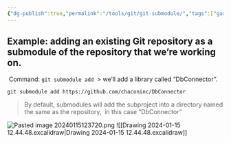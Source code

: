 ```yaml
---
{"dg-publish":true,"permalink":"/tools/git/git-submodule/","tags":["gardenEntry"],"created":"2024-01-15T10:55:03.154+08:00","updated":"2024-01-15T13:54:19.817+08:00"}
---
```



 ## Example: adding an existing Git repository as a submodule of the repository that we’re working on.
 Command: `git submodule add`
 > we’ll add a library called “DbConnector”.
```console
git submodule add https://github.com/chaconinc/DbConnector
```
> By default, submodules will add the subproject into a directory named the same as the repository,  in this case “DbConnector”

![Pasted image 20240115123720.png](/img/user/attachments/Pasted%20image%2020240115123720.png)
![[Drawing 2024-01-15 12.44.48.excalidraw\|Drawing 2024-01-15 12.44.48.excalidraw]]
<style> .container {font-family: sans-serif; text-align: center;} .button-wrapper button {z-index: 1;height: 40px; width: 100px; margin: 10px;padding: 5px;} .excalidraw .App-menu_top .buttonList { display: flex;} .excalidraw-wrapper { height: 800px; margin: 50px; position: relative;} :root[dir="ltr"] .excalidraw .layer-ui__wrapper .zen-mode-transition.App-menu_bottom--transition-left {transform: none;} </style><script src="https://cdn.jsdelivr.net/npm/react@17/umd/react.production.min.js"></script><script src="https://cdn.jsdelivr.net/npm/react-dom@17/umd/react-dom.production.min.js"></script><script type="text/javascript" src="https://cdn.jsdelivr.net/npm/@excalidraw/excalidraw@0/dist/excalidraw.production.min.js"></script><div id="Drawing_2024-01-15_1353.56.excalidraw.md1"></div><script>(function(){const InitialData={"type":"excalidraw","version":2,"source":"https://github.com/zsviczian/obsidian-excalidraw-plugin/releases/tag/2.0.17","elements":[{"id":"XHFbUx0mdMeaVT1_PZ-Wc","type":"diamond","x":-107.95263671875,"y":-393.8759307861328,"width":257.5087890625,"height":222.36949157714844,"angle":0,"strokeColor":"#1e1e1e","backgroundColor":"transparent","fillStyle":"solid","strokeWidth":2,"strokeStyle":"solid","roughness":1,"opacity":100,"groupIds":[],"frameId":null,"roundness":{"type":2},"seed":2108371213,"version":11,"versionNonce":1134146765,"isDeleted":false,"boundElements":null,"updated":1705298042447,"link":null,"locked":false},{"id":"0T_W6SvhXkbYGkPXdcMZp","type":"freedraw","x":-88.6787109375,"y":-82.5086669921875,"width":0.0001,"height":0.0001,"angle":0,"strokeColor":"#1e1e1e","backgroundColor":"transparent","fillStyle":"solid","strokeWidth":2,"strokeStyle":"solid","roughness":1,"opacity":100,"groupIds":[],"frameId":null,"roundness":null,"seed":1686885933,"version":3,"versionNonce":1573507779,"isDeleted":false,"boundElements":null,"updated":1705298044743,"link":null,"locked":false,"points":[[0,0],[0.0001,0.0001]],"pressures":[],"simulatePressure":true,"lastCommittedPoint":[0.0001,0.0001]},{"id":"5Q-sKHNw2CTo59BGdg1vC","type":"freedraw","x":-16.15771484375,"y":-71.0750732421875,"width":846.73828125,"height":829.0821685791016,"angle":0,"strokeColor":"#1e1e1e","backgroundColor":"transparent","fillStyle":"solid","strokeWidth":2,"strokeStyle":"solid","roughness":1,"opacity":100,"groupIds":[],"frameId":null,"roundness":null,"seed":1398901069,"version":93,"versionNonce":685058019,"isDeleted":false,"boundElements":null,"updated":1705298048560,"link":null,"locked":false,"points":[[0,0],[-0.64306640625,17.12158203125],[-5.060546875,22.39410400390625],[-17.83642578125,28.08447265625],[-43.361328125,38.455078125],[-80.53076171875,50.0086669921875],[-123.41064453125,58.398193359375],[-159.58984375,58.41351318359375],[-182.6328125,45.71929931640625],[-198.68798828125,20.7989501953125],[-210.96240234375,-12.750244140625],[-215.89599609375,-48.92987060546875],[-209.4052734375,-81.48529052734375],[-188.173828125,-107.591064453125],[-133.65185546875,-127.37225341796875],[-90.7724609375,-126.50674438476562],[-45.353515625,-115.92742919921875],[5.68115234375,-92.59130859375],[65.70068359375,-50.1590576171875],[120.2431640625,7.86474609375],[152.1845703125,61.1226806640625],[159.607421875,95.5670166015625],[150.83349609375,121.0909423828125],[123.81494140625,143.15423583984375],[76.82177734375,164.18603515625],[17.3447265625,181.6190185546875],[-70.60107421875,193.7606201171875],[-112.21728515625,192.09600830078125],[-142.0546875,184.86871337890625],[-155.08203125,178.4764404296875],[-156.70703125,175.3704833984375],[-146.49560546875,171.5316162109375],[-121.1884765625,171.5609130859375],[-80.12060546875,181.6328125],[1.353515625,217.1253662109375],[90.41162109375,267.4014892578125],[149.515625,309.6480712890625],[166.9912109375,328.56689453125],[164.08349609375,341.3736572265625],[125.20654296875,368.797119140625],[57.39599609375,402.70245361328125],[-43.93896484375,446.70318603515625],[-137.70654296875,474.61883544921875],[-201.40771484375,486.59649658203125],[-229.66357421875,477.0240478515625],[-239.119140625,453.2833251953125],[-235.81298828125,416.19769287109375],[-227.2900390625,363.36187744140625],[-207.48779296875,285.6387939453125],[-173.880859375,199.9227294921875],[-86.900390625,90.575927734375],[-13.896484375,40.68994140625],[67.62451171875,4.18804931640625],[157.08984375,-20.66351318359375],[240.3486328125,-38.504638671875],[325.7802734375,-56.5369873046875],[413.384765625,-73.57119750976562],[494.47021484375,-89.996826171875],[549.47900390625,-102.43536376953125],[585.001953125,-116.45834350585938],[603.91259765625,-132.95285034179688],[607.619140625,-150.10552978515625],[585.25927734375,-181.72509765625],[531.7734375,-212.56268310546875],[507.24267578125,-223.8846435546875],[395.82275390625,-267.9546356201172],[299.05078125,-298.9216766357422],[252.16943359375,-311.59230041503906],[122.935546875,-337.0691375732422],[54.88818359375,-341.4231872558594],[21.951171875,-342.4856719970703],[-33.0576171875,-337.6833953857422],[-80.6494140625,-325.11199951171875],[-123.75146484375,-301.7651062011719],[-170.5283203125,-240.0673828125],[-195.3125,-175.24237060546875],[-215.30078125,-95.3463134765625],[-228.9736328125,-20.77996826171875],[-225.54638671875,36.4019775390625],[-204.7841796875,71.3009033203125],[-167.76416015625,93.97265625],[-102.8759765625,111.884033203125],[-8.751953125,125.56231689453125],[100.5830078125,129.5623779296875],[188.18798828125,131.941162109375],[245.36962890625,135.862060546875],[301.451171875,143.25994873046875],[327.66455078125,148.0203857421875],[343.9111328125,150.2469482421875],[350.23388671875,150.88970947265625],[352.9970703125,150.12060546875],[352.9970703125,150.12060546875]],"pressures":[],"simulatePressure":true,"lastCommittedPoint":[352.9970703125,150.12060546875]},{"id":"71wha8zzPNOevbU_8ZY2e","type":"freedraw","x":-452.88037109375,"y":-278.36053466796875,"width":0.0001,"height":0.0001,"angle":0,"strokeColor":"#1e1e1e","backgroundColor":"transparent","fillStyle":"solid","strokeWidth":2,"strokeStyle":"solid","roughness":1,"opacity":100,"groupIds":[],"frameId":null,"roundness":null,"seed":946141741,"version":3,"versionNonce":482438851,"isDeleted":false,"boundElements":null,"updated":1705298049448,"link":null,"locked":false,"points":[[0,0],[0.0001,0.0001]],"pressures":[],"simulatePressure":true,"lastCommittedPoint":[0.0001,0.0001]}],"appState":{"theme":"light","viewBackgroundColor":"#ffffff","currentItemStrokeColor":"#1e1e1e","currentItemBackgroundColor":"transparent","currentItemFillStyle":"solid","currentItemStrokeWidth":2,"currentItemStrokeStyle":"solid","currentItemRoughness":1,"currentItemOpacity":100,"currentItemFontFamily":1,"currentItemFontSize":20,"currentItemTextAlign":"left","currentItemStartArrowhead":null,"currentItemEndArrowhead":"arrow","scrollX":604.75,"scrollY":500.7265625,"zoom":{"value":1},"currentItemRoundness":"round","gridSize":null,"gridColor":{"Bold":"#C9C9C9FF","Regular":"#EDEDEDFF"},"currentStrokeOptions":null,"previousGridSize":null,"frameRendering":{"enabled":true,"clip":true,"name":true,"outline":true}},"files":{}};InitialData.scrollToContent=true;App=()=>{const e=React.useRef(null),t=React.useRef(null),[n,i]=React.useState({width:void 0,height:void 0});return React.useEffect(()=>{i({width:t.current.getBoundingClientRect().width,height:t.current.getBoundingClientRect().height});const e=()=>{i({width:t.current.getBoundingClientRect().width,height:t.current.getBoundingClientRect().height})};return window.addEventListener("resize",e),()=>window.removeEventListener("resize",e)},[t]),React.createElement(React.Fragment,null,React.createElement("div",{className:"excalidraw-wrapper",ref:t},React.createElement(ExcalidrawLib.Excalidraw,{ref:e,width:n.width,height:n.height,initialData:InitialData,viewModeEnabled:!0,zenModeEnabled:!0,gridModeEnabled:!1})))},excalidrawWrapper=document.getElementById("Drawing_2024-01-15_1353.56.excalidraw.md1");ReactDOM.render(React.createElement(App),excalidrawWrapper);})();</script>